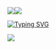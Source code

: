 <a><img src='https://i.imgur.com/LyHic3i.gif'/></a><a><img src='https://i.imgur.com/LyHic3i.gif'/></a>
<p align="center">
<p align="center">

  <a href="https://git.io/typing-svg"><img src="https://readme-typing-svg.demolab.com?font=EB+Garamond&weight=800&size=28&duration=4000&pause=1000&random=false&width=435&lines=+•★⃝ JAVIEL-MD★⃝•;MULTI-DEVICE+WHATSAPP+BOT;DEVELOPED+BY+JAVIEL-TECH" alt="Typing SVG"/></a>
 </p>

 <a><img src='https://i.imgur.com/LyHic3i.gif'/></a> <a>
<p align="center">
<p align="center">
